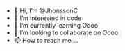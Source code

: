 - 👋 Hi, I’m @JhonssonC
- 👀 I’m interested in code
- 🌱 I’m currently learning Odoo
- 💞️ I’m looking to collaborate on Odoo
- 📫 How to reach me ...

<!---
JhonssonC/JhonssonC is a ✨ special ✨ repository because its `README.md` (this file) appears on your GitHub profile.
You can click the Preview link to take a look at your changes.
--->
